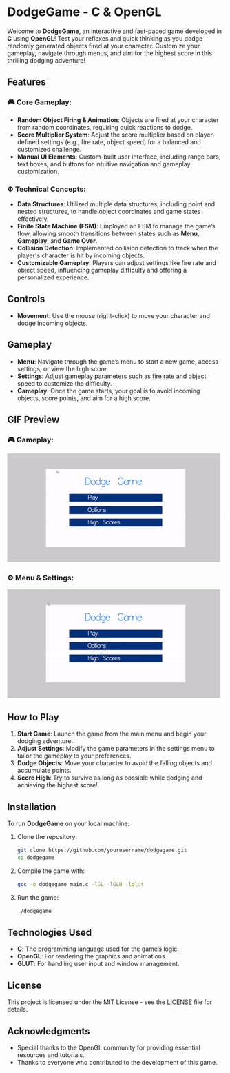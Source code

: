 # DodgeGame - C & OpenGL

Welcome to **DodgeGame**, an interactive and fast-paced game developed in **C** using **OpenGL**! Test your reflexes and quick thinking as you dodge randomly generated objects fired at your character. Customize your gameplay, navigate through menus, and aim for the highest score in this thrilling dodging adventure!

## Features

### 🎮 Core Gameplay:
- **Random Object Firing & Animation**: Objects are fired at your character from random coordinates, requiring quick reactions to dodge.
- **Score Multiplier System**: Adjust the score multiplier based on player-defined settings (e.g., fire rate, object speed) for a balanced and customized challenge.
- **Manual UI Elements**: Custom-built user interface, including range bars, text boxes, and buttons for intuitive navigation and gameplay customization.

### ⚙️ Technical Concepts:
- **Data Structures**: Utilized multiple data structures, including point and nested structures, to handle object coordinates and game states effectively.
- **Finite State Machine (FSM)**: Employed an FSM to manage the game’s flow, allowing smooth transitions between states such as **Menu**, **Gameplay**, and **Game Over**.
- **Collision Detection**: Implemented collision detection to track when the player's character is hit by incoming objects.
- **Customizable Gameplay**: Players can adjust settings like fire rate and object speed, influencing gameplay difficulty and offering a personalized experience.

## Controls

- **Movement**: Use the mouse (right-click) to move your character and dodge incoming objects.

## Gameplay

- **Menu**: Navigate through the game’s menu to start a new game, access settings, or view the high score.
- **Settings**: Adjust gameplay parameters such as fire rate and object speed to customize the difficulty.
- **Gameplay**: Once the game starts, your goal is to avoid incoming objects, score points, and aim for a high score.

## GIF Preview

### 🎮 Gameplay:

![Gameplay](dodgeGamePlay.gif)

### ⚙️ Menu & Settings:

![Menu & Settings](dodgeSettings.gif)

## How to Play

1. **Start Game**: Launch the game from the main menu and begin your dodging adventure.
2. **Adjust Settings**: Modify the game parameters in the settings menu to tailor the gameplay to your preferences.
3. **Dodge Objects**: Move your character to avoid the falling objects and accumulate points.
4. **Score High**: Try to survive as long as possible while dodging and achieving the highest score!

## Installation

To run **DodgeGame** on your local machine:

1. Clone the repository:
    ```bash
    git clone https://github.com/yourusername/dodgegame.git
    cd dodgegame
    ```

2. Compile the game with:
    ```bash
    gcc -o dodgegame main.c -lGL -lGLU -lglut
    ```

3. Run the game:
    ```bash
    ./dodgegame
    ```

## Technologies Used

- **C**: The programming language used for the game’s logic.
- **OpenGL**: For rendering the graphics and animations.
- **GLUT**: For handling user input and window management.

## License

This project is licensed under the MIT License - see the [LICENSE](LICENSE) file for details.

## Acknowledgments

- Special thanks to the OpenGL community for providing essential resources and tutorials.
- Thanks to everyone who contributed to the development of this game.

